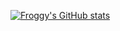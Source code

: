 [![Froggy's GitHub stats](https://github-readme-stats.vercel.app/api?username=FroggyUK)](https://github.com/FroggyUK)
